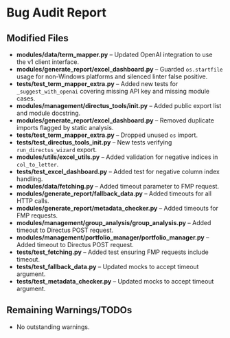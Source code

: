 # Bug Audit Report

## Modified Files
- **modules/data/term_mapper.py** – Updated OpenAI integration to use the v1 client interface.
- **modules/generate_report/excel_dashboard.py** – Guarded `os.startfile` usage for non-Windows platforms and silenced linter false positive.
- **tests/test_term_mapper_extra.py** – Added new tests for `_suggest_with_openai` covering missing API key and missing module cases.
- **modules/management/directus_tools/__init__.py** – Added public export list and module docstring.
- **modules/generate_report/excel_dashboard.py** – Removed duplicate imports flagged by static analysis.
- **tests/test_term_mapper_extra.py** – Dropped unused `os` import.
- **tests/test_directus_tools_init.py** – New tests verifying `run_directus_wizard` export.
- **modules/utils/excel_utils.py** – Added validation for negative indices in `col_to_letter`.
- **tests/test_excel_dashboard.py** – Added test for negative column index handling.
- **modules/data/fetching.py** – Added timeout parameter to FMP request.
- **modules/generate_report/fallback_data.py** – Added timeouts for all HTTP calls.
- **modules/generate_report/metadata_checker.py** – Added timeouts for FMP requests.
- **modules/management/group_analysis/group_analysis.py** – Added timeout to Directus POST request.
- **modules/management/portfolio_manager/portfolio_manager.py** – Added timeout to Directus POST request.
- **tests/test_fetching.py** – Added test ensuring FMP requests include timeout.
- **tests/test_fallback_data.py** – Updated mocks to accept timeout argument.
- **tests/test_metadata_checker.py** – Updated mocks to accept timeout argument.

## Remaining Warnings/TODOs
- No outstanding warnings.
